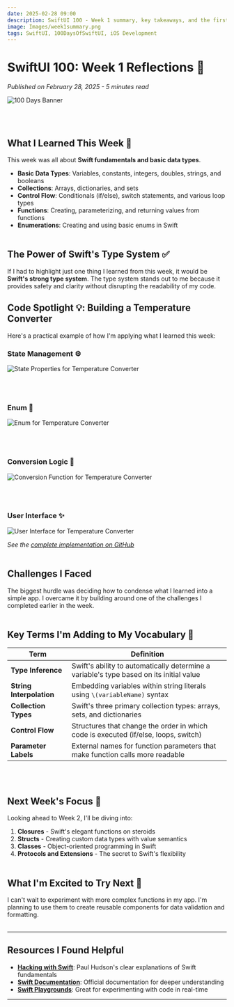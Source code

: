 ```yaml
---
date: 2025-02-28 09:00
description: SwiftUI 100 - Week 1 summary, key takeaways, and the first example app TemperatureConverter. (5 min read).
image: Images/week1summary.png
tags: SwiftUI, 100DaysOfSwiftUI, iOS Development
---
```


# SwiftUI 100: Week 1 Reflections 🚀

*Published on February 28, 2025 - 5 minutes read*

  <p><img src="https://firebasestorage.googleapis.com/v0/b/by-rule-90fbd.appspot.com/o/swiftuiweekly%2FWeek1Summary.png?alt=media&token=1623b918-d903-4ea9-9150-29a3d550a91c" alt="100 Days Banner"/></p>

<br></br>

## What I Learned This Week 📱

This week was all about **Swift fundamentals and basic data types**. 

- **Basic Data Types**: Variables, constants, integers, doubles, strings, and booleans
- **Collections**: Arrays, dictionaries, and sets
- **Control Flow**: Conditionals (if/else), switch statements, and various loop types
- **Functions**: Creating, parameterizing, and returning values from functions
- **Enumerations**: Creating and using basic enums in Swift
<br></br>

## The Power of Swift's Type System ✅

If I had to highlight just one thing I learned from this week, it would be **Swift's strong type system**. The type system stands out to me because it provides safety and clarity without disrupting the readability of my code.


## Code Spotlight 💡: Building a Temperature Converter

Here's a practical example of how I'm applying what I learned this week:

### State Management ⚙️
  <p><img src="  https://firebasestorage.googleapis.com/v0/b/by-rule-90fbd.appspot.com/o/swiftuiweekly%2FTC1.png?alt=media&token=b9181ce8-a115-4be9-a5fa-8a052e7c94ac" alt="State Properties for Temperature Converter"/></p>
<br></br>

### Enum 🔑
  <p><img src="  https://firebasestorage.googleapis.com/v0/b/by-rule-90fbd.appspot.com/o/swiftuiweekly%2FTC4.png?alt=media&token=4192f353-79ac-4952-849d-d8b115f2da71" alt="Enum for Temperature Converter"/></p>
<br></br>

### Conversion Logic 🧮
  <p><img src="  https://firebasestorage.googleapis.com/v0/b/by-rule-90fbd.appspot.com/o/swiftuiweekly%2FTC2.png?alt=media&token=6c1b204a-2b34-404d-bfc7-659c291f30f9" alt="Conversion Function for Temperature Converter"/></p>
<br></br>

### User Interface ✨
  <p><img src="  https://firebasestorage.googleapis.com/v0/b/by-rule-90fbd.appspot.com/o/swiftuiweekly%2FTC3.png?alt=media&token=53d79c7d-e28a-45be-8756-52f68053703b" alt="User Interface for Temperature Converter"/></p>

*See the [complete implementation on GitHub](https://github.com/startdevelopfin/TemperatureConverter)*
<br></br>

## Challenges I Faced

The biggest hurdle was deciding how to condense what I learned into a simple app. I overcame it by building around one of the challenges I completed earlier in the week.
<br></br>

## Key Terms I'm Adding to My Vocabulary 📝

| **Term** | **Definition** |
|---|---|
| **Type Inference** | Swift's ability to automatically determine a variable's type based on its initial value |
| **String Interpolation** | Embedding variables within string literals using `\(variableName)` syntax |
| **Collection Types** | Swift's three primary collection types: arrays, sets, and dictionaries |
| **Control Flow** | Structures that change the order in which code is executed (if/else, loops, switch) |
| **Parameter Labels** | External names for function parameters that make function calls more readable |
<br></br>

## Next Week's Focus 🎯

Looking ahead to Week 2, I'll be diving into:

1. **Closures** - Swift's elegant functions on steroids
2. **Structs** - Creating custom data types with value semantics  
3. **Classes** - Object-oriented programming in Swift
4. **Protocols and Extensions** - The secret to Swift's flexibility
<br></br>

## What I'm Excited to Try Next 🔮

I can't wait to experiment with more complex functions in my app. I'm planning to use them to create reusable components for data validation and formatting.
<br></br>

---

## Resources I Found Helpful

- **[Hacking with Swift](https://www.hackingwithswift.com)**: Paul Hudson's clear explanations of Swift fundamentals
- **[Swift Documentation](https://swift.org/documentation/)**: Official documentation for deeper understanding
- **[Swift Playgrounds](https://www.apple.com/swift/playgrounds/)**: Great for experimenting with code in real-time
---
